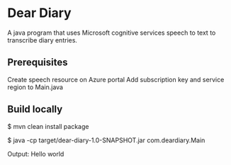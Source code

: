 # Dear Diary

A java program that uses Microsoft cognitive services speech to text to transcribe diary entries.

## Prerequisites

Create speech resource on Azure portal
Add subscription key and service region to Main.java

## Build locally

$ mvn clean install package

$ java -cp target/dear-diary-1.0-SNAPSHOT.jar com.deardiary.Main

Output:
Hello world

